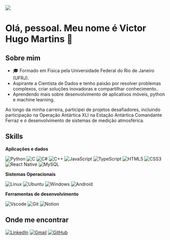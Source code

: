 ![](https://komarev.com/ghpvc/?username=VictorHMS-science&color=006bed)

# Olá, pessoal. Meu nome é Victor Hugo Martins 👋

## Sobre mim

- 🎓 Formado em Física pela Universidade Federal do Rio de Janeiro (UFRJ).
- Aspirante a Cientista de Dados e tenho paixão por resolver problemas complexos, criar soluções inovadoras e compartilhar conhecimento..
- Aprendendo mais sobre desenvolvimento de aplicativos móveis, python e machine learning. 

Ao longo da minha carreira, participei de projetos desafiadores, incluindo participação na Operação Antártica XLI na Estação Antártica Comandante Ferraz e o desenvolvimento de sistemas de medição atmosférica.


## Skills

**Aplicações e dados**

![Python](https://img.shields.io/badge/python-3670A0?style=for-the-badge&logo=python&logoColor=ffdd54)
![C](https://img.shields.io/badge/C-00599C?style=for-the-badge&logo=c&logoColor=white)
![C#](https://img.shields.io/badge/C%23-239120?style=for-the-badge&logo=c-sharp&logoColor=white)
![C++](https://img.shields.io/badge/C%2B%2B-00599C?style=for-the-badge&logo=c%2B%2B&logoColor=white)
![JavaScript](https://img.shields.io/badge/JavaScript-F7DF1E?style=for-the-badge&logo=javascript&logoColor=black)
![TypeScript](https://img.shields.io/badge/TypeScript-3178C6?style=for-the-badge&logo=typescript&logoColor=white)
![HTML5](https://img.shields.io/badge/HTML5-E34F26?style=for-the-badge&logo=html5&logoColor=white)
![CSS3](https://img.shields.io/badge/CSS3-1572B6?style=for-the-badge&logo=css3&logoColor=white)
![React Native](https://img.shields.io/badge/ReactNative-222222?style=for-the-badge&logo=React&logoColor=)
![MySQL](https://img.shields.io/badge/MySQL-4479A1?style=for-the-badge&logo=mysql&logoColor=white)

**Sistemas Operacionais**

![Linux](https://img.shields.io/badge/Linux-000?style=for-the-badge&logo=linux&logoColor=FCC624)
![Ubuntu](https://img.shields.io/badge/Ubuntu-35495E?style=for-the-badge&logo=ubuntu&logoColor=2CA5E0)
![Windows](https://img.shields.io/badge/Windows-000?style=for-the-badge&logo=windows&logoColor=2CA5E0)
![Android](https://img.shields.io/badge/Android-3DDC84?style=for-the-badge&logo=android&logoColor=white)

**Ferramentas de desenvolvimento**

![Vscode](https://img.shields.io/badge/Vscode-007ACC?style=for-the-badge&logo=visual-studio-code&logoColor=white)
![Git](https://img.shields.io/badge/GIT-E44C30?style=for-the-badge&logo=git&logoColor=white)
![Notion](https://img.shields.io/badge/Notion-000000?style=for-the-badge&logo=notion&logoColor=white)



## Onde me encontrar

[![LinkedIn](https://img.shields.io/badge/LinkedIn-0077B5?style=for-the-badge&logo=linkedin&logoColor=white)](https://www.linkedin.com/in/victor-martins-rs/)
[![Gmail](https://img.shields.io/badge/Gmail-333333?style=for-the-badge&logo=gmail&logoColor=red)](mailto:victormartins.souza@gmail.com)
[![GitHub](https://img.shields.io/badge/GitHub-100000?style=for-the-badge&logo=github&logoColor=white)](https://github.com/VictorHMS-science)
